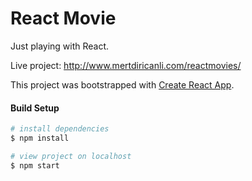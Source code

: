 # React Movie

Just playing with React.

Live project: http://www.mertdiricanli.com/reactmovies/

This project was bootstrapped with [Create React App](https://github.com/facebook/create-react-app).

#### Build Setup

``` bash
# install dependencies
$ npm install

# view project on localhost
$ npm start

```
